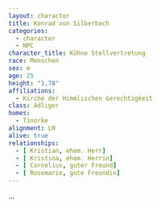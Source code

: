 ```yaml
---
layout: character
title: Konrad von Silberbach
categories:
  - character
  - NPC
character_title: Kühne Stellvertretung
race: Menschen
sex: m
age: 25
height: "1,78"
affiliations:
  - Kirche der Himmlischen Gerechtigkeit
class: Adliger
homes:
  - Tinorke
alignment: LN
alive: true
relationships:
  - [ Kristian, ehem. Herr]
  - [ Kristina, ehem. Herrin]
  - [ Cornelius, guter Freund]
  - [ Rosemarie, gute Freundin]
---
```


...